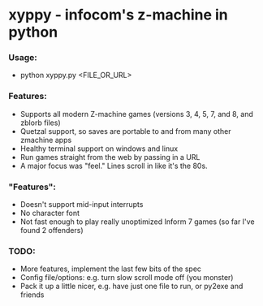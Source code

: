 # xyppy - infocom's z-machine in python

### Usage:

* python xyppy.py &lt;FILE\_OR\_URL&gt;

### Features:

* Supports all modern Z-machine games (versions 3, 4, 5, 7, and 8, and zblorb files)
* Quetzal support, so saves are portable to and from many other zmachine apps
* Healthy terminal support on windows and linux
* Run games straight from the web by passing in a URL
* A major focus was "feel." Lines scroll in like it's the 80s.

### "Features":

* Doesn't support mid-input interrupts
* No character font
* Not fast enough to play really unoptimized Inform 7 games (so far I've found 2 offenders)

### TODO:
* More features, implement the last few bits of the spec
* Config file/options: e.g. turn slow scroll mode off (you monster)
* Pack it up a little nicer, e.g. have just one file to run, or py2exe and friends
